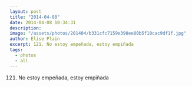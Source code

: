 ```yaml
---
layout: post
title: "2014-04-08"
date: 2014-04-08 10:34:31
description: 
image: "/assets/photos/201404/b331cfc7159e390ee80b5f10cac9df1f.jpg"
author: Elise Plain
excerpt: 121. No estoy empeñada, estoy empiñada
tags: 
  - photos
  - all
---
```


121. No estoy empeñada, estoy empiñada
<p></p>
